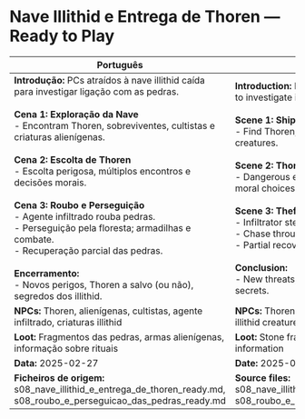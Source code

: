 # Nave Illithid e Entrega de Thoren — Ready to Play

| Português                                                                                                                                                                                                                                                                                                                                                                                                                                                                                                                                                                           | English                                                                                                                                                                                                                                                                                                                                                                                                                                                                                                                                                 |
| ----------------------------------------------------------------------------------------------------------------------------------------------------------------------------------------------------------------------------------------------------------------------------------------------------------------------------------------------------------------------------------------------------------------------------------------------------------------------------------------------------------------------------------------------------------------------------------- | ------------------------------------------------------------------------------------------------------------------------------------------------------------------------------------------------------------------------------------------------------------------------------------------------------------------------------------------------------------------------------------------------------------------------------------------------------------------------------------------------------------------------------------------------------- |
| **Introdução:** PCs atraídos à nave illithid caída para investigar ligação com as pedras.<br><br>**Cena 1: Exploração da Nave**<br>- Encontram Thoren, sobreviventes, cultistas e criaturas alienígenas.<br><br>**Cena 2: Escolta de Thoren**<br>- Escolta perigosa, múltiplos encontros e decisões morais.<br><br>**Cena 3: Roubo e Perseguição**<br>- Agente infiltrado rouba pedras.<br>- Perseguição pela floresta; armadilhas e combate.<br>- Recuperação parcial das pedras.<br><br>**Encerramento:**<br>- Novos perigos, Thoren a salvo (ou não), segredos dos illithid.<br> | **Introduction:** PCs drawn to crashed illithid ship to investigate its connection to the stones.<br><br>**Scene 1: Ship Exploration**<br>- Find Thoren, survivors, cultists, and alien creatures.<br><br>**Scene 2: Thoren’s Escort**<br>- Dangerous escort, multiple encounters and moral choices.<br><br>**Scene 3: Theft and Chase**<br>- Infiltrator steals the stones.<br>- Chase through the forest; traps and combat.<br>- Partial recovery of the stones.<br><br>**Conclusion:**<br>- New threats, Thoren safe (or not), illithid secrets.<br> |
| **NPCs:** Thoren, alienígenas, cultistas, agente infiltrado, criaturas illithid                                                                                                                                                                                                                                                                                                                                                                                                                                                                                                     | **NPCs:** Thoren, aliens, cultists, infiltrator agent, illithid creatures                                                                                                                                                                                                                                                                                                                                                                                                                                                                               |
| **Loot:** Fragmentos das pedras, armas alienígenas, informação sobre rituais                                                                                                                                                                                                                                                                                                                                                                                                                                                                                                        | **Loot:** Stone fragments, alien weapons, ritual information                                                                                                                                                                                                                                                                                                                                                                                                                                                                                            |
| **Data:** 2025-02-27                                                                                                                                                                                                                                                                                                                                                                                                                                                                                                                                                                | **Date:** 2025-02-27                                                                                                                                                                                                                                                                                                                                                                                                                                                                                                                                    |
| **Ficheiros de origem:** s08_nave_illithid_e_entrega_de_thoren_ready.md, s08_roubo_e_perseguicao_das_pedras_ready.md                                                                                                                                                                                                                                                                                                                                                                                                                                                                | **Source files:** s08_nave_illithid_e_entrega_de_thoren_ready.md, s08_roubo_e_perseguicao_das_pedras_ready.md                                                                                                                                                                                                                                                                                                                                                                                                                                           |


